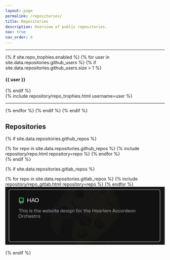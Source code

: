 ```yaml
---
layout: page
permalink: /repositories/
title: Repositories
description: Overview of public repositories.
nav: true
nav_order: 4
---
```


<!-- ## GitHub users

{% if site.data.repositories.github_users %}
<div class="repositories d-flex flex-wrap flex-md-row flex-column justify-content-between align-items-center">
  {% for user in site.data.repositories.github_users %}
    {% include repository/repo_user.html username=user %}
  {% endfor %}
</div> -->

---

{% if site.repo_trophies.enabled %}
{% for user in site.data.repositories.github_users %}
  {% if site.data.repositories.github_users.size > 1 %}
  <h4>{{ user }}</h4>
  {% endif %}
  <div class="repositories d-flex flex-wrap flex-md-row flex-column justify-content-between align-items-center">
  {% include repository/repo_trophies.html username=user %}
  </div>

  ---

{% endfor %}
{% endif %}
{% endif %}

## Repositories

{% if site.data.repositories.github_repos %}
<div class="repositories d-flex flex-wrap flex-md-row flex-column justify-content-between align-items-center">
  {% for repo in site.data.repositories.github_repos %}
    {% include repository/repo.html repository=repo %}
  {% endfor %}
</div>
{% endif %}

{% if site.data.repositories.gitlab_repos %}
<div class="repositories d-flex flex-wrap flex-md-row flex-column justify-content-between align-items-center">
  {% for repo in site.data.repositories.gitlab_repos %}
    {% include repository/repo_gitlab.html repository=repo %}
  {% endfor %}
</div>

<div class="repo p-2 text-center">
  <a href="https://gitlab.com/issahanou/hao">
    <img class="repo-img-dark w-100" alt="issahanou/HAO" src="../assets/img/HAO_img.png">
  </a>
</div>

{% endif %}




